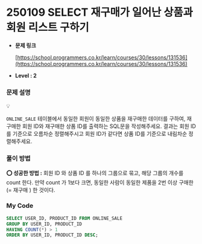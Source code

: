 # 250109 SELECT 재구매가 일어난 상품과 회원 리스트 구하기

- **문제 링크**
    
    [https://school.programmers.co.kr/learn/courses/30/lessons/131536](https://school.programmers.co.kr/learn/courses/30/lessons/131536)
    
- **Level : 2**

### 문제 설명

<aside>
💡

`ONLINE_SALE` 테이블에서 동일한 회원이 동일한 상품을 재구매한 데이터를 구하여, 재구매한 회원 ID와 재구매한 상품 ID를 출력하는 SQL문을 작성해주세요. 결과는 회원 ID를 기준으로 오름차순 정렬해주시고 회원 ID가 같다면 상품 ID를 기준으로 내림차순 정렬해주세요.

</aside>

### 풀이 방법

<aside>

**⭕ 성공한 방법 :** 회원 ID 와 상품 ID 를 하나의 그룹으로 묶고, 해당 그룹의 개수를 count 한다. 만약 count 가 1보다 크면, 동일한 사람이 동일한 제품을 2번 이상 구매한(= 재구매 ) 한 것이다.

</aside>

### My Code

```sql
SELECT USER_ID, PRODUCT_ID FROM ONLINE_SALE 
GROUP BY USER_ID, PRODUCT_ID 
HAVING COUNT(*) > 1 
ORDER BY USER_ID, PRODUCT_ID DESC;
```